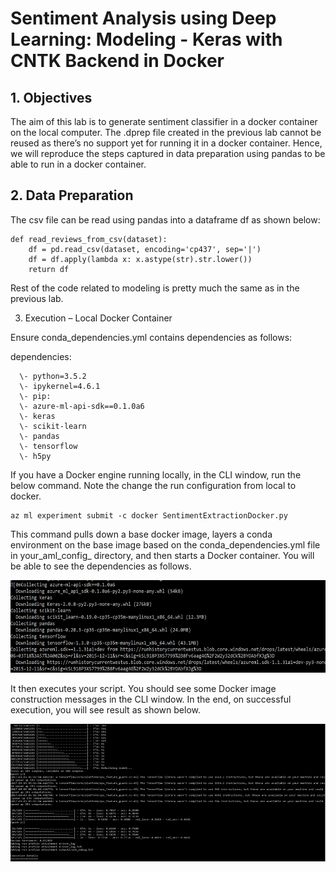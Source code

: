 # Sentiment Analysis using Deep Learning: Modeling - Keras with CNTK Backend in Docker

## 1. Objectives

The aim of this lab is to generate sentiment classifier in a docker container on the local computer. The .dprep file created in the previous lab cannot be reused as there’s no support yet for running it in a docker container. Hence, we will reproduce the steps captured in data preparation using pandas to be able to run in a docker container.

## 2. Data Preparation

The csv file can be read using pandas into a dataframe df as shown below:

```
def read_reviews_from_csv(dataset):
    df = pd.read_csv(dataset, encoding='cp437', sep='|')
    df = df.apply(lambda x: x.astype(str).str.lower())
    return df
```

Rest of the code related to modeling is pretty much the same as in the previous lab.

3. Execution – Local Docker Container

Ensure conda_dependencies.yml contains dependencies as follows:

dependencies:
```
  \- python=3.5.2
  \- ipykernel=4.6.1
  \- pip: 
  \- azure-ml-api-sdk==0.1.0a6   
  \- keras    
  \- scikit-learn
  \- pandas
  \- tensorflow
  \- h5py
```
    
If you have a Docker engine running locally, in the CLI window, run the below command. Note the change the run configuration from local to docker.

```
az ml experiment submit -c docker SentimentExtractionDocker.py
```

This command pulls down a base docker image, layers a conda environment on the base image based on the conda_dependencies.yml file in your_aml_config_ directory, and then starts a Docker container. You will be able to see the dependencies as follows.

![BaseDockerImage](https://github.com/SRIVIDYAMEDURI/Deep-Learning/blob/master/Images/BaseDockerImage.png)

It then executes your script. You should see some Docker image construction messages in the CLI window. In the end, on successful execution, you will see result as shown below.

![CLIWindow_Docker](https://github.com/SRIVIDYAMEDURI/Deep-Learning/blob/master/Images/DockerCLIWindow.png)
